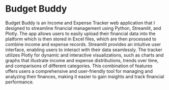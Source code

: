# Budget Buddy
Budget Buddy is an Income and Expense Tracker web application that I designed to streamline financial management using Python, Streamlit, and Plotly. The app allows users to easily upload their financial data into the platform which is then stored in Excel files, which are then processed to combine income and expense records. Streamlit provides an intuitive user interface, enabling users to interact with their data seamlessly. The tracker utilizes Plotly for dynamic and interactive visualizations, such as charts and graphs that illustrate income and expense distributions, trends over time, and comparisons of different categories. This combination of features offers users a comprehensive and user-friendly tool for managing and analyzing their finances, making it easier to gain insights and track financial performance.

